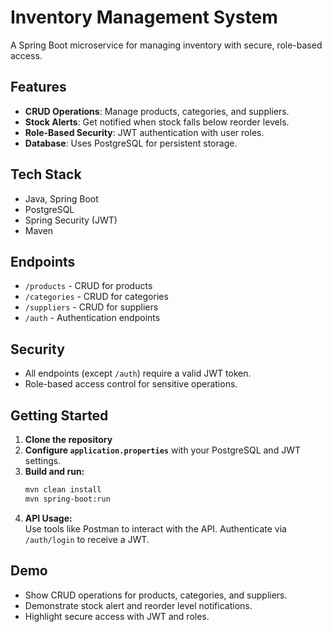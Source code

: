 # Inventory Management System

A Spring Boot microservice for managing inventory with secure, role-based access.

## Features

- **CRUD Operations**: Manage products, categories, and suppliers.
- **Stock Alerts**: Get notified when stock falls below reorder levels.
- **Role-Based Security**: JWT authentication with user roles.
- **Database**: Uses PostgreSQL for persistent storage.

## Tech Stack

- Java, Spring Boot
- PostgreSQL
- Spring Security (JWT)
- Maven

## Endpoints

- `/products` - CRUD for products
- `/categories` - CRUD for categories
- `/suppliers` - CRUD for suppliers
- `/auth` - Authentication endpoints

## Security

- All endpoints (except `/auth`) require a valid JWT token.
- Role-based access control for sensitive operations.

## Getting Started

1. **Clone the repository**
2. **Configure `application.properties`** with your PostgreSQL and JWT settings.
3. **Build and run:**
   ```bash
   mvn clean install
   mvn spring-boot:run
   ```
4. **API Usage:**  
   Use tools like Postman to interact with the API. Authenticate via `/auth/login` to receive a JWT.

## Demo

- Show CRUD operations for products, categories, and suppliers.
- Demonstrate stock alert and reorder level notifications.
- Highlight secure access with JWT and roles.

